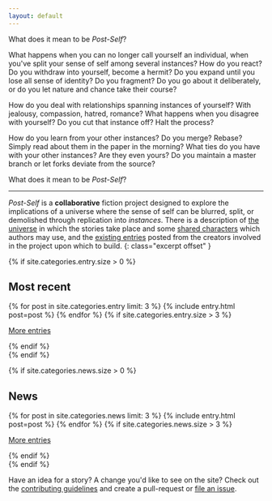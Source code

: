 ```yaml
---
layout: default
---
```


<div class="post">
    <section class="content">
    <p>
    What does it mean to be <em>Post-Self</em>?
    </p>
    <p>
    What happens when you can no longer call yourself an individual, when you've split your sense of self among several instances? How do you react? Do you withdraw into yourself, become a hermit? Do you expand until you lose all sense of identity? Do you fragment? Do you go about it deliberately, or do you let nature and chance take their course?
    </p>
    <p>
    How do you deal with relationships spanning instances of yourself? With jealousy, compassion, hatred, romance? What happens when you disagree with yourself? Do you cut that instance off? Halt the process?
    </p>
    <p>
    How do you learn from your other instances? Do you merge? Rebase? Simply read about them in the paper in the morning? What ties do you have with your other instances? Are they even yours? Do you maintain a master branch or let forks deviate from the source?
    </p>
    <p>
    What does it mean to be <em>Post-Self</em>?
    </p>
    <hr />
    </section>
</div>

*Post-Self* is a **collaborative** fiction project designed to explore the implications of a universe where the sense of self can be blurred, split, or demolished through replication into *instances*.  There is a description of [the universe](/about/universe) in which the stories take place and some [shared characters](/about/characters) which authors may use, and the [existing entries](/entries) posted from the creators involved in the project upon which to build.
{: class="excerpt offset" }

{% if site.categories.entry.size > 0 %}
<div class="entries">
    <h2>Most recent</h2>
    {% for post in site.categories.entry limit: 3 %}
        {% include entry.html post=post %}
    {% endfor %}
    {% if site.categories.entry.size > 3 %}
        <p class="to-entries"><a href="/entries">More entries</a></p>
    {% endif %}
</div>
{% endif %}

{% if site.categories.news.size > 0 %}
<div class="news">
    <h2>News</h2>
    {% for post in site.categories.news limit: 3 %}
        {% include entry.html post=post %}
    {% endfor %}
    {% if site.categories.news.size > 3 %}
        <p class="to-entries"><a href="/entries">More entries</a></p>
    {% endif %}
</div>
{% endif %}

Have an idea for a story? A change you'd like to see on the site? Check out the [contributing guidelines](/about/contributing) and create a pull-request or [file an issue](https://github.com/post-self/post-self.github.io/issues/new).

